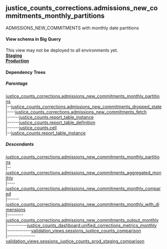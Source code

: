 ## justice_counts_corrections.admissions_new_commitments_monthly_partitions
ADMISSIONS_NEW_COMMITMENTS with monthly date partitions

#### View schema in Big Query
This view may not be deployed to all environments yet.<br/>
[**Staging**](https://console.cloud.google.com/bigquery?pli=1&p=recidiviz-staging&page=table&project=recidiviz-staging&d=justice_counts_corrections&t=admissions_new_commitments_monthly_partitions)
<br/>
[**Production**](https://console.cloud.google.com/bigquery?pli=1&p=recidiviz-123&page=table&project=recidiviz-123&d=justice_counts_corrections&t=admissions_new_commitments_monthly_partitions)
<br/>

#### Dependency Trees

##### Parentage
[justice_counts_corrections.admissions_new_commitments_monthly_partitions](../justice_counts_corrections/admissions_new_commitments_monthly_partitions.md) <br/>
|--[justice_counts_corrections.admissions_new_commitments_dropped_state](../justice_counts_corrections/admissions_new_commitments_dropped_state.md) <br/>
|----[justice_counts_corrections.admissions_new_commitments_fetch](../justice_counts_corrections/admissions_new_commitments_fetch.md) <br/>
|------[justice_counts.report_table_instance](../justice_counts/report_table_instance.md) <br/>
|------[justice_counts.report_table_definition](../justice_counts/report_table_definition.md) <br/>
|------[justice_counts.cell](../justice_counts/cell.md) <br/>
|--[justice_counts.report_table_instance](../justice_counts/report_table_instance.md) <br/>


##### Descendants
[justice_counts_corrections.admissions_new_commitments_monthly_partitions](../justice_counts_corrections/admissions_new_commitments_monthly_partitions.md) <br/>
|--[justice_counts_corrections.admissions_new_commitments_aggregated_monthly](../justice_counts_corrections/admissions_new_commitments_aggregated_monthly.md) <br/>
|----[justice_counts_corrections.admissions_new_commitments_monthly_compared](../justice_counts_corrections/admissions_new_commitments_monthly_compared.md) <br/>
|------[justice_counts_corrections.admissions_new_commitments_monthly_with_dimensions](../justice_counts_corrections/admissions_new_commitments_monthly_with_dimensions.md) <br/>
|--------[justice_counts_corrections.admissions_new_commitments_output_monthly](../justice_counts_corrections/admissions_new_commitments_output_monthly.md) <br/>
|----------[justice_counts_dashboard.unified_corrections_metrics_monthly](../justice_counts_dashboard/unified_corrections_metrics_monthly.md) <br/>
|------------[validation_views.sessions_justice_counts_comparison](../validation_views/sessions_justice_counts_comparison.md) <br/>
|--------------[validation_views.sessions_justice_counts_prod_staging_comparison](../validation_views/sessions_justice_counts_prod_staging_comparison.md) <br/>

